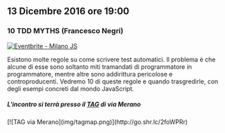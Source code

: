 ## 13 Dicembre 2016 ore 19:00
### 10 TDD MYTHS (Francesco Negri)

<a href="http://www.eventbrite.it/e/biglietti-milano-js-29941140758?ref=ebtn"><img src="https://www.eventbrite.it/custombutton?eid=29941140758" alt="Eventbrite - Milano JS" /></a>

Esistono molte regole su come scrivere test automatici. Il problema è che alcune di esse sono soltanto miti tramandati di programmatore in programmatore, mentre altre sono addirittura pericolose e controproducenti. Vedremo 10 di queste regole e quando trasgredirle, con degli esempi concreti dal mondo JavaScript.

##### L'incontro si terrà presso il [TAG](http://milano-merano.talentgarden.org) di via Merano
<div class="frame">
  [![TAG via Merano](img/tagmap.png)](http://go.shr.lc/2foWPRr)
</div>
